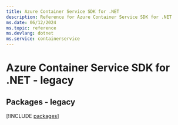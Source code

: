 ```yaml
---
title: Azure Container Service SDK for .NET
description: Reference for Azure Container Service SDK for .NET
ms.date: 06/12/2024
ms.topic: reference
ms.devlang: dotnet
ms.service: containerservice
---
```

# Azure Container Service SDK for .NET - legacy
## Packages - legacy
[!INCLUDE [packages](container-service-index.md)]